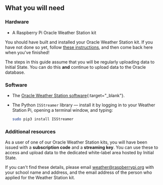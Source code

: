 ## What you will need

### Hardware

- A Raspberry Pi Oracle Weather Station kit

You should have built and installed your Oracle Weather Station kit. If you have not done so yet, follow [these instructions](https://www.raspberrypi.org/learning/weather-station-guide/), and then come back here when you've finished!

The steps in this guide assume that you will be regularly uploading data to Initial State. You can do this **and** continue to upload data to the Oracle database.

### Software

- The [Oracle Weather Station software](https://www.raspberrypi.org/learning/weather-station-guide/software.md){:target="_blank"}.

 - The Python `ISStreamer` library — install it by logging in to your Weather Station Pi, opening a terminal window, and typing:

     ```bash
     sudo pip3 install ISStreamer

     ```

### Additional resources

As a user of one of our Oracle Weather Station kits, you will have been issued with a **subscription code** and a **streaming key**. You can use these to access and upload data to the dedicated white-label area hosted by Initial State.

If you can't find these details, please email weather@raspberrypi.org with your school name and address, and the email address of the person who applied for the Weather Station kit.
